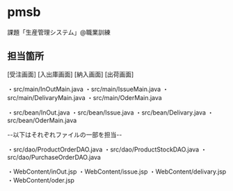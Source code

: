 # pmsb
課題「生産管理システム」@職業訓練

## 担当箇所
[受注画面] [入出庫画面] [納入画面] [出荷画面]

・src/main/InOutMain.java
・src/main/IssueMain.java
・src/main/DelivaryMain.java
・src/main/OderMain.java

・src/bean/InOut.java
・src/bean/Issue.java
・src/bean/Delivary.java
・src/bean/OderMain.java


--以下はそれぞれファイルの一部を担当--

・src/dao/ProductOrderDAO.java
・src/dao/ProductStockDAO.java
・src/dao/PurchaseOrderDAO.java

・WebContent/inOut.jsp
・WebContent/issue.jsp
・WebContent/delivary.jsp
・WebContent/oder.jsp
